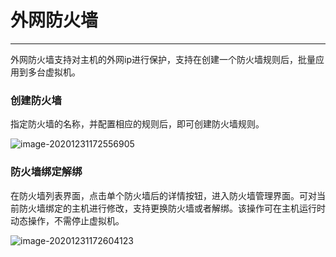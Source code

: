 # 外网防火墙
------

外网防火墙支持对主机的外网ip进行保护，支持在创建一个防火墙规则后，批量应用到多台虚拟机。

### 创建防火墙  

指定防火墙的名称，并配置相应的规则后，即可创建防火墙规则。

![image-20201231172556905](https://static.ucloud.cn/125d704e23c4be6fd411d487a9ad9744.png)

 

### 防火墙绑定解绑

在防火墙列表界面，点击单个防火墙后的详情按钮，进入防火墙管理界面。可对当前防火墙绑定的主机进行修改，支持更换防火墙或者解绑。该操作可在主机运行时动态操作，不需停止虚拟机。

![image-20201231172604123](https://static.ucloud.cn/1eb100a7a58185e87e3e3f17840fa9cb.png)

